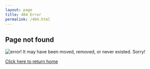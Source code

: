 ```yaml
---
layout: page
title: 404 Error
permalink: /404.html
---
```


## Page not found 

![error!](https://leftypol.org/static/404.webp)
It may have been moved, removed, or never existed. Sorry!

[Click here to return home](https://fordhamydsa.github.io)
